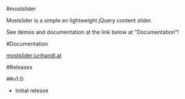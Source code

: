 #mostslider

Mostslider is a simple an lightweight jQuery content slider.

See demos and documentation at the link below at "Documentation"!

#Documentation

[mostslider.jurihandl.at](http://mostslider.jurihandl.at/)

#Releases

##v1.0:

- Initial release

